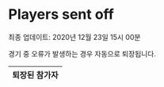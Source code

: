# Players sent off
최종 업데이트: 2020년 12월 23일 15시 00분


경기 중 오류가 발생하는 경우 자동으로 퇴장됩니다.


| 퇴장된 참가자 |
|:---:|